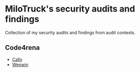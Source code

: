 # MiloTruck's security audits and findings

Collection of my security audits and findings from audit contests.

## Code4rena
- [Cally](/code4rena/2022-05-cally.md)
- [Wenwin](/code4rena/2023-03-wenwin.md)
